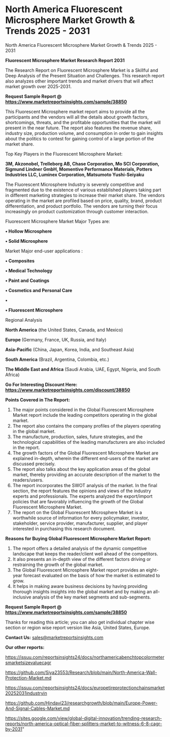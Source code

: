 # North America Fluorescent Microsphere Market Growth & Trends 2025 - 2031
North America Fluorescent Microsphere Market Growth & Trends 2025 - 2031

<strong>Fluorescent Microsphere Market Research Report 2031</strong>

The Research Report on Fluorescent Microsphere Market is a Skillful and Deep Analysis of the Present Situation and Challenges. This research report also analyzes other important trends and market drivers that will affect market growth over 2025-2031.

<strong>Request Sample Report @ <a href=https://www.marketreportsinsights.com/sample/38850>https://www.marketreportsinsights.com/sample/38850</a></strong>

This Fluorescent Microsphere market report aims to provide all the participants and the vendors will all the details about growth factors, shortcomings, threats, and the profitable opportunities that the market will present in the near future. The report also features the revenue share, industry size, production volume, and consumption in order to gain insights about the politics to contest for gaining control of a large portion of the market share.

Top Key Players in the Fluorescent Microsphere Market:

<strong>3M, Akzonobel, Trelleborg AB, Chase Corporation, Mo SCI Corporation, Sigmund Lindner GmbH, Momentive Performance Materials, Potters Industries LLC, Luminex Corporation, Matsumoto Yushi-Seiyaku</strong>

The Fluorescent Microsphere Industry is severely competitive and fragmented due to the existence of various established players taking part in different marketing strategies to increase their market share. The vendors operating in the market are profiled based on price, quality, brand, product differentiation, and product portfolio. The vendors are turning their focus increasingly on product customization through customer interaction.

Fluorescent Microsphere Market Major Types are:

<strong>•  Hollow Microsphere

•  Solid Microsphere</strong>

Market Major end-user applications :

<strong>•  Composites

•  Medical Technology

•  Paint and Coatings

•  Cosmetics and Personal Care

•  

•  Fluorescent Microsphere</strong>

Regional Analysis

</u><strong><b>North America</b></strong> (the United States, Canada, and Mexico)

<strong><b>Europe </b></strong>(Germany, France, UK, Russia, and Italy)

<strong><b>Asia-Pacific</b></strong> (China, Japan, Korea, India, and Southeast Asia)

<strong><b>South America</b></strong> (Brazil, Argentina, Colombia, etc.)

<strong><b>The Middle East and Africa</b></strong> (Saudi Arabia, UAE, Egypt, Nigeria, and South Africa)

<strong>Go For Interesting Discount Here: <a href=https://www.marketreportsinsights.com/discount/38850>https://www.marketreportsinsights.com/discount/38850</a></strong>

<strong>Points Covered in The Report:</strong>
<ol>
  <li>The major points considered in the Global Fluorescent Microsphere Market report include the leading competitors operating in the global market.</li>
  <li>The report also contains the company profiles of the players operating in the global market.</li>
  <li>The manufacture, production, sales, future strategies, and the technological capabilities of the leading manufacturers are also included in the report.</li>
  <li>The growth factors of the Global Fluorescent Microsphere Market are explained in-depth, wherein the different end-users of the market are discussed precisely.</li>
  <li>The report also talks about the key application areas of the global market, thereby providing an accurate description of the market to the readers/users.</li>
  <li>The report incorporates the SWOT analysis of the market. In the final section, the report features the opinions and views of the industry experts and professionals. The experts analyzed the export/import policies that are favorably influencing the growth of the Global Fluorescent Microsphere Market.</li>
  <li>The report on the Global Fluorescent Microsphere Market is a worthwhile source of information for every policymaker, investor, stakeholder, service provider, manufacturer, supplier, and player interested in purchasing this research document.</li>
</ol>
<strong>Reasons for Buying Global Fluorescent Microsphere Market Report:</strong>

<ol>
  <li>The report offers a detailed analysis of the dynamic competitive landscape that keeps the reader/client well ahead of the competitors.</li>
  <li>It also presents an in-depth view of the different factors driving or restraining the growth of the global market.</li>
  <li>The Global Fluorescent Microsphere Market report provides an eight-year forecast evaluated on the basis of how the market is estimated to grow.</li>
  <li>It helps in making aware business decisions by having providing thorough insights insights into the global market and by making an all-inclusive analysis of the key market segments and sub-segments.</li>
</ol>
<strong>Request Sample Report @ <a href=https://www.marketreportsinsights.com/sample/38850>https://www.marketreportsinsights.com/sample/38850</a></strong>


Thanks for reading this article; you can also get individual chapter wise section or region wise report version like Asia, United States, Europe.

<strong>Contact Us:</strong>
sales@marketreportsinsights.com

<strong>Our other reports:</strong>

<a href=https://issuu.com/reportsinsights24/docs/northamericabenchtopcolormetersmarketsizevaluecagr>https://issuu.com/reportsinsights24/docs/northamericabenchtopcolormetersmarketsizevaluecagr</a>

<a href=https://github.com/Siya23553/Research/blob/main/North-America-Wall-Protection-Market.md>https://github.com/Siya23553/Research/blob/main/North-America-Wall-Protection-Market.md</a>

<a href=https://issuu.com/reportsinsights24/docs/europetireprotectionchainsmarket20252031industryin>https://issuu.com/reportsinsights24/docs/europetireprotectionchainsmarket20252031industryin</a>

<a href=https://github.com/Hindavi23/researchgrowth/blob/main/Europe-Power-And-Signal-Cables-Market.md>https://github.com/Hindavi23/researchgrowth/blob/main/Europe-Power-And-Signal-Cables-Market.md</a>

<a href=https://sites.google.com/view/global-digital-innovation/trending-research-reports/north-america-optical-fiber-splitters-market-to-witness-6-8-cagr-by-2031>https://sites.google.com/view/global-digital-innovation/trending-research-reports/north-america-optical-fiber-splitters-market-to-witness-6-8-cagr-by-2031</a>"
